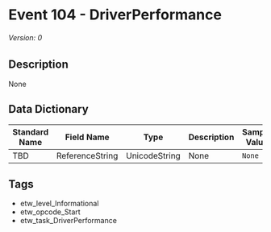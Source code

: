 # Event 104 - DriverPerformance
###### Version: 0

## Description
None

## Data Dictionary
|Standard Name|Field Name|Type|Description|Sample Value|
|---|---|---|---|---|
|TBD|ReferenceString|UnicodeString|None|`None`|

## Tags
* etw_level_Informational
* etw_opcode_Start
* etw_task_DriverPerformance